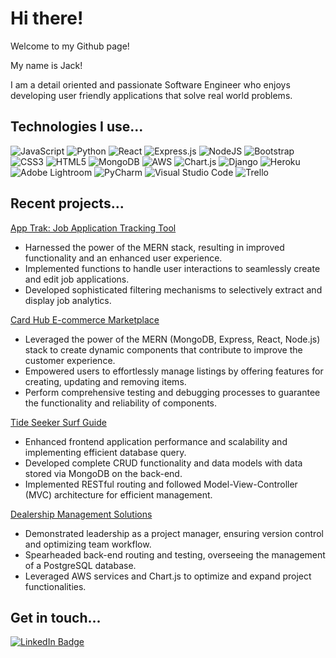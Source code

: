 # Hi there!

<p>Welcome to my Github page!</p>
<p>My name is Jack!</p>
<p>I am a detail oriented and passionate Software Engineer who enjoys developing user friendly applications that solve real world problems.</p>


## Technologies I use...

![JavaScript](https://img.shields.io/badge/javascript-%23323330.svg?style=for-the-badge&logo=javascript&logoColor=%23F7DF1E)
![Python](https://img.shields.io/badge/python-3670A0?style=for-the-badge&logo=python&logoColor=ffdd54)
![React](https://img.shields.io/badge/react-%2320232a.svg?style=for-the-badge&logo=react&logoColor=%2361DAFB)
![Express.js](https://img.shields.io/badge/express.js-%23404d59.svg?style=for-the-badge&logo=express&logoColor=%2361DAFB)
![NodeJS](https://img.shields.io/badge/node.js-6DA55F?style=for-the-badge&logo=node.js&logoColor=white)
![Bootstrap](https://img.shields.io/badge/bootstrap-%238511FA.svg?style=for-the-badge&logo=bootstrap&logoColor=white)
![CSS3](https://img.shields.io/badge/css3-%231572B6.svg?style=for-the-badge&logo=css3&logoColor=white)
![HTML5](https://img.shields.io/badge/html5-%23E34F26.svg?style=for-the-badge&logo=html5&logoColor=white)
![MongoDB](https://img.shields.io/badge/MongoDB-%234ea94b.svg?style=for-the-badge&logo=mongodb&logoColor=white)
![AWS](https://img.shields.io/badge/AWS-%23FF9900.svg?style=for-the-badge&logo=amazon-aws&logoColor=white)
![Chart.js](https://img.shields.io/badge/chart.js-F5788D.svg?style=for-the-badge&logo=chart.js&logoColor=white)
![Django](https://img.shields.io/badge/django-%23092E20.svg?style=for-the-badge&logo=django&logoColor=white)
![Heroku](https://img.shields.io/badge/heroku-%23430098.svg?style=for-the-badge&logo=heroku&logoColor=white)
![Adobe Lightroom](https://img.shields.io/badge/Adobe%20Lightroom-31A8FF.svg?style=for-the-badge&logo=Adobe%20Lightroom&logoColor=white)
![PyCharm](https://img.shields.io/badge/pycharm-143?style=for-the-badge&logo=pycharm&logoColor=black&color=black&labelColor=green)
![Visual Studio Code](https://img.shields.io/badge/Visual%20Studio%20Code-0078d7.svg?style=for-the-badge&logo=visual-studio-code&logoColor=white)
![Trello](https://img.shields.io/badge/Trello-%23026AA7.svg?style=for-the-badge&logo=Trello&logoColor=white)

## Recent projects...

<a target="_blank" href="https://app-trakk-4b69c26873f1.herokuapp.com/">App Trak: Job Application Tracking Tool</a>
- Harnessed the power of the MERN stack, resulting in improved functionality and an enhanced user experience.
- Implemented functions to handle user interactions to seamlessly create and edit job applications.
- Developed sophisticated filtering mechanisms to selectively extract and display job analytics.


<a target="_blank" href="https://card-hub-fc0733ce387e.herokuapp.com/">Card Hub E-commerce Marketplace</a>
- Leveraged the power of the MERN (MongoDB, Express, React, Node.js) stack to create dynamic components that contribute to improve the customer experience.
- Empowered users to effortlessly manage listings by offering features for creating, updating and removing items.
- Perform comprehensive testing and debugging processes to guarantee the functionality and reliability of components.


<a target="_blank" href="https://tide-seeker-1959079ff47b.herokuapp.com/">Tide Seeker Surf Guide</a>
- Enhanced frontend application performance and scalability and implementing efficient database query.
- Developed complete CRUD functionality and data models with data stored via MongoDB on the back-end.
- Implemented RESTful routing and followed Model-View-Controller (MVC) architecture for efficient management.



<a target="_blank" href="https://dm-solutions-6a34df6ef1ad.herokuapp.com">Dealership Management Solutions</a>
- Demonstrated leadership as a project manager, ensuring version control and optimizing team workflow.
- Spearheaded back-end routing and testing, overseeing the management of a PostgreSQL database.
- Leveraged AWS services and Chart.js to optimize and expand project functionalities.


## Get in touch...
[![LinkedIn Badge](https://img.shields.io/badge/-@jackheimburge-blue?style=flat&logo=Linkedin&logoColor=black)](https://www.linkedin.com/in/jackheimburge/)

